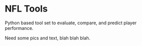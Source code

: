 # NFL Tools

Python based tool set to evaluate, compare, and predict player performance.

Need some pics and text, blah blah blah.
